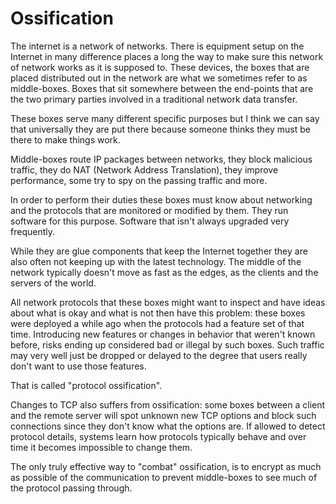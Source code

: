 # Ossification

The internet is a network of networks. There is equipment setup on the
Internet in many difference places a long the way to make sure this network of
network works as it is supposed to. These devices, the boxes that are placed
distributed out in the network are what we sometimes refer to as middle-boxes.
Boxes that sit somewhere between the end-points that are the two primary
parties involved in a traditional network data transfer.

These boxes serve many different specific purposes but I think we can say that
universally they are put there because someone thinks they must be there to
make things work.

Middle-boxes route IP packages between networks, they block malicious traffic,
they do NAT (Network Address Translation), they improve performance, some try
to spy on the passing traffic and more.

In order to perform their duties these boxes must know about networking and
the protocols that are monitored or modified by them. They run software for
this purpose. Software that isn't always upgraded very frequently.

While they are glue components that keep the Internet together they are also
often not keeping up with the latest technology. The middle of the network
typically doesn't move as fast as the edges, as the clients and the servers of
the world.

All network protocols that these boxes might want to inspect and have ideas
about what is okay and what is not then have this problem: these boxes were
deployed a while ago when the protocols had a feature set of that
time. Introducing new features or changes in behavior that weren't known
before, risks ending up considered bad or illegal by such boxes. Such traffic
may very well just be dropped or delayed to the degree that users really don't
want to use those features.

That is called "protocol ossification".

Changes to TCP also suffers from ossification: some boxes between a client and
the remote server will spot unknown new TCP options and block such connections
since they don't know what the options are. If allowed to detect protocol
details, systems learn how protocols typically behave and over time it becomes
impossible to change them.

The only truly effective way to "combat" ossification, is to encrypt as much
as possible of the communication to prevent middle-boxes to see much of the
protocol passing through.
